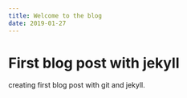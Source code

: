 ```yaml
---
title: Welcome to the blog
date: 2019-01-27
---
```

# First blog post with jekyll

creating first blog post with git and jekyll.
